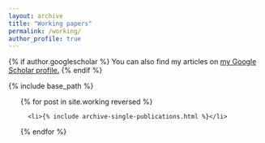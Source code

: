 ```yaml
---
layout: archive
title: "Working papers"
permalink: /working/
author_profile: true
---
```


{% if author.googlescholar %}
  You can also find my articles on <u><a href="{{author.googlescholar}}">my Google Scholar profile</a>.</u>
{% endif %}

{% include base_path %}

<ol>
  {% for post in site.working reversed %}
    
      <li>{% include archive-single-publications.html %}</li>
    
  {% endfor %}
</ol>
